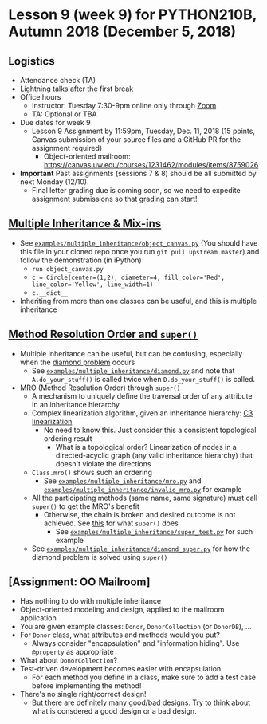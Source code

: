 # Lesson 9 (week 9) for PYTHON210B, Autumn 2018 (December 5, 2018)

## Logistics

* Attendance check (TA)
* Lightning talks after the first break
* Office hours
  * Instructor: Tuesday 7:30-9pm online only through [Zoom](https://washington.zoom.us/my/python2018)
  * TA: Optional or TBA
* Due dates for week 9
  * Lesson 9 Assignment by 11:59pm, Tuesday, Dec. 11, 2018 (15 points, Canvas submission of your source files and a GitHub PR for the assignment required)
    * Object-oriented mailroom: https://canvas.uw.edu/courses/1231462/modules/items/8759026
* **Important** Past assignments (sessions 7 & 8) should be all submitted by next Monday (12/10).
  * Final letter grading due is coming soon, so we need to expedite assignment submissions so that grading can start!

## [Multiple Inheritance & Mix-ins](https://uwpce-pythoncert.github.io/PythonCertDevel/modules/MultipleInheritance.html#multiple-inheritance)

* See [`examples/multiple_inheritance/object_canvas.py`](../examples/multiple_inheritance/object_canvas.py) (You should have this file in your cloned repo once you run `git pull upstream master`) and follow the demonstration (in iPython)
  * `run object_canvas.py`
  * `c = Circle(center=(1,2), diameter=4, fill_color='Red', line_color='Yellow', line_width=1)`
  * `c.__dict__`
* Inheriting from more than one classes can be useful, and this is multiple inheritance

## [Method Resolution Order and `super()`](https://uwpce-pythoncert.github.io/PythonCertDevel/modules/MultipleInheritance.html#python-s-multiple-inheritance-model)

* Multiple inheritance can be useful, but can be confusing, especially when the [diamond problem](https://uwpce-pythoncert.github.io/PythonCertDevel/modules/MultipleInheritance.html#the-diamond-problem) occurs
  * See [`examples/multiple_inheritance/diamond.py`](../examples/multiple_inheritance/diamond.py) and note that `A.do_your_stuff()` is called twice when `D.do_your_stuff()` is called.
* MRO (Method Resolution Order) through `super()`
  * A mechanism to uniquely define the traversal order of any attribute in an inheritance hierarchy
  * Complex linearization algorithm, given an inheritance hierarchy: [C3 linearization](https://en.wikipedia.org/wiki/C3_linearization)
    * No need to know this. Just consider this a consistent topological ordering result
      * What is a topological order? Linearization of nodes in a directed-acyclic graph (any valid inheritance hierarchy) that doesn't violate the directions
  * `Class.mro()` shows such an ordering
    * See [`examples/multiple_inheritance/mro.py`](../examples/multiple_inheritance/mro.py) and [`examples/multiple_inheritance/invalid_mro.py`](../examples/multiple_inheritance/invalid_mro.py) for example
  * All the participating methods (same name, same signature) must call `super()` to get the MRO's benefit
    * Otherwise, the chain is broken and desired outcome is not achieved. See [this](https://uwpce-pythoncert.github.io/PythonCertDevel/modules/MultipleInheritance.html#what-does-super-do) for what `super()` does
      * See [`examples/multiple_inheritance/super_test.py`](../examples/multiple_inheritance/super_test.py) for such example
  * See [`examples/multiple_inheritance/diamond_super.py`](../examples/multiple_inheritance/diamond_super.py) for how the diamond problem is solved using `super()`

## [Assignment: OO Mailroom]

* Has nothing to do with multiple inheritance
* Object-oriented modeling and design, applied to the mailroom application
* You are given example classes: `Donor`, `DonorCollection` (or `DonorDB`), ...
* For `Donor` class, what attributes and methods would you put?
  * Always consider "encapsulation" and "information hiding". Use `@property` as appropriate
* What about `DonorCollection`?
* Test-driven development becomes easier with encapsulation
  * For each method you define in a class, make sure to add a test case before implementing the method!
* There's no single right/correct design!
  * But there are definitely many good/bad designs. Try to think about what is consdered a good design or a bad design.
